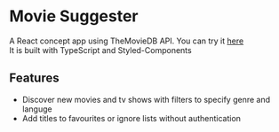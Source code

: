 # Movie Suggester

A React concept app using TheMovieDB API. You can try it [here](https://movie-suggester-jonwright13s-projects.vercel.app/)
<br>It is built with TypeScript and Styled-Components

## Features

- Discover new movies and tv shows with filters to specify genre and languge
- Add titles to favourites or ignore lists without authentication
